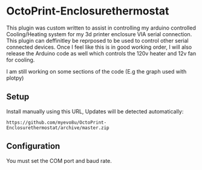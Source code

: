 # OctoPrint-Enclosurethermostat

This plugin was custom written to assist in controlling my arduino controlled Cooling/Heating system for my 3d printer enclosure VIA serial connection. This plugin can deffinitley be reprposed to be used to control other serial connected devices. Once I feel like this is in good working order, I will also release the Arduino code as well which controls the 120v heater and 12v fan for cooling.

I am still working on some sections of the code (E.g the graph used with plotpy)

## Setup

Install manually using this URL, Updates will be detected automatically:

    https://github.com/myevo8u/OctoPrint-Enclosurethermostat/archive/master.zip

## Configuration

You must set the COM port and baud rate.
